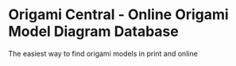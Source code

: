 # Origami Central - Online Origami Model Diagram Database

The easiest way to find origami models in print and online

